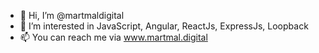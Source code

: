 - 👋 Hi, I’m @martmaldigital
- 👀 I’m interested in JavaScript, Angular, ReactJs, ExpressJs, Loopback
- 📫 You can reach me via  www.martmal.digital

<!---
martmaldigital/martmaldigital is a ✨ special ✨ repository because its `README.md` (this file) appears on your GitHub profile.
You can click the Preview link to take a look at your changes.
--->
